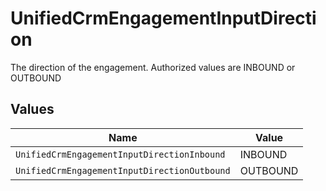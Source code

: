 # UnifiedCrmEngagementInputDirection

The direction of the engagement. Authorized values are INBOUND or OUTBOUND


## Values

| Name                                         | Value                                        |
| -------------------------------------------- | -------------------------------------------- |
| `UnifiedCrmEngagementInputDirectionInbound`  | INBOUND                                      |
| `UnifiedCrmEngagementInputDirectionOutbound` | OUTBOUND                                     |